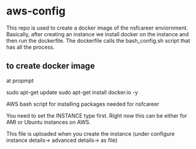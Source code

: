 # aws-config
This repo is used to create a docker image of the nsfcareer enviornment. Basically, after creating an instance we install docker on the instance and then run the dockerfile. The dockerfile calls the bash_config.sh script that has all the process. 

 ## to create docker image
 at propmpt
 
 sudo apt-get update 
 sudo apt-get install docker.io -y 

AWS bash script for installing packages needed for nsfcareer

You need to set the INSTANCE type first. Right now this can be either for AMI or Ubuntu instances on AWS. 

This file is uploaded when you create the instance (under configure instance details-> advanced details-> as file)
